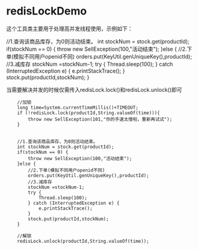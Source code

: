 # redisLockDemo
这个工具类主要用于处理高并发线程使用，示例如下：









 //1.查询该商品库存，为0则活动结束。
        int stockNum = stock.get(productId);
        if(stockNum == 0) {
            throw new SellException(100,"活动结束");
        }else {
            //2.下单(模拟不同用户openid不同)
            orders.put(KeyUtil.genUniqueKey(),productId);
            //3.减库存
            stockNum =stockNum-1;
            try {
                Thread.sleep(100);
            } catch (InterruptedException e) {
                e.printStackTrace();
            }
            stock.put(productId,stockNum);
        }
	
	
	
	
	
当需要解决并发的时候仅需传入redisLock.lock()和redisLock.unlock()即可






        //加锁
        long time=System.currentTimeMillis()+TIMEOUT;
        if (!redisLock.lock(productId,String.valueOf(time))){
            throw new SellException(101,"你的手速太慢啦，重新再试试");
        }


        //1.查询该商品库存，为0则活动结束。
        int stockNum = stock.get(productId);
        if(stockNum == 0) {
            throw new SellException(100,"活动结束");
        }else {
            //2.下单(模拟不同用户openid不同)
            orders.put(KeyUtil.genUniqueKey(),productId);
            //3.减库存
            stockNum =stockNum-1;
            try {
                Thread.sleep(100);
            } catch (InterruptedException e) {
                e.printStackTrace();
            }
            stock.put(productId,stockNum);
        }

        //解锁
        redisLock.unlock(productId,String.valueOf(time));
